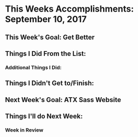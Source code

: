 # This Weeks Accomplishments: September 10, 2017

## This Week's Goal: Get Better

## Things I Did From the List:

### Additional Things I Did:

## Things I Didn't Get to/Finish:

## Next Week's Goal: ATX Sass Website

## Things I'll do Next Week:

### Week in Review
